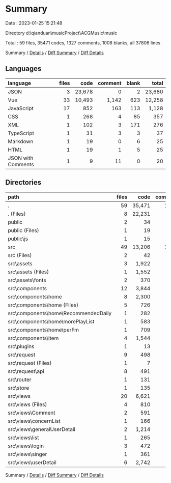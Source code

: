 # Summary

Date : 2023-01-25 15:21:48

Directory d:\\qianduan\\musicProject\\ACGMusic\\music

Total : 59 files,  35471 codes, 1327 comments, 1008 blanks, all 37806 lines

Summary / [Details](details.md) / [Diff Summary](diff.md) / [Diff Details](diff-details.md)

## Languages
| language | files | code | comment | blank | total |
| :--- | ---: | ---: | ---: | ---: | ---: |
| JSON | 3 | 23,678 | 0 | 2 | 23,680 |
| Vue | 33 | 10,493 | 1,142 | 623 | 12,258 |
| JavaScript | 17 | 852 | 163 | 113 | 1,128 |
| CSS | 1 | 268 | 4 | 85 | 357 |
| XML | 1 | 102 | 3 | 171 | 276 |
| TypeScript | 1 | 31 | 3 | 3 | 37 |
| Markdown | 1 | 19 | 0 | 6 | 25 |
| HTML | 1 | 19 | 1 | 5 | 25 |
| JSON with Comments | 1 | 9 | 11 | 0 | 20 |

## Directories
| path | files | code | comment | blank | total |
| :--- | ---: | ---: | ---: | ---: | ---: |
| . | 59 | 35,471 | 1,327 | 1,008 | 37,806 |
| . (Files) | 8 | 22,231 | 16 | 17 | 22,264 |
| public | 2 | 34 | 6 | 6 | 46 |
| public (Files) | 1 | 19 | 1 | 5 | 25 |
| public\\js | 1 | 15 | 5 | 1 | 21 |
| src | 49 | 13,206 | 1,305 | 985 | 15,496 |
| src (Files) | 2 | 42 | 6 | 7 | 55 |
| src\\assets | 3 | 1,922 | 7 | 256 | 2,185 |
| src\\assets (Files) | 1 | 1,552 | 0 | 0 | 1,552 |
| src\\assets\\fonts | 2 | 370 | 7 | 256 | 633 |
| src\\components | 12 | 3,844 | 519 | 257 | 4,620 |
| src\\components\\home | 8 | 2,300 | 293 | 156 | 2,749 |
| src\\components\\home (Files) | 5 | 726 | 96 | 60 | 882 |
| src\\components\\home\\RecommendedDaily | 1 | 282 | 19 | 18 | 319 |
| src\\components\\home\\morePlayList | 1 | 583 | 44 | 30 | 657 |
| src\\components\\home\\perFm | 1 | 709 | 134 | 48 | 891 |
| src\\components\\item | 4 | 1,544 | 226 | 101 | 1,871 |
| src\\plugins | 1 | 13 | 0 | 3 | 16 |
| src\\request | 9 | 498 | 114 | 71 | 683 |
| src\\request (Files) | 1 | 7 | 0 | 4 | 11 |
| src\\request\\api | 8 | 491 | 114 | 67 | 672 |
| src\\router | 1 | 131 | 8 | 22 | 161 |
| src\\store | 1 | 135 | 29 | 6 | 170 |
| src\\views | 20 | 6,621 | 622 | 363 | 7,606 |
| src\\views (Files) | 4 | 810 | 74 | 44 | 928 |
| src\\views\\Comment | 2 | 591 | 45 | 26 | 662 |
| src\\views\\concernList | 1 | 166 | 6 | 10 | 182 |
| src\\views\\generalUserDetail | 2 | 1,214 | 90 | 59 | 1,363 |
| src\\views\\list | 1 | 265 | 17 | 12 | 294 |
| src\\views\\login | 3 | 472 | 31 | 42 | 545 |
| src\\views\\singer | 1 | 361 | 37 | 27 | 425 |
| src\\views\\userDetail | 6 | 2,742 | 322 | 143 | 3,207 |

Summary / [Details](details.md) / [Diff Summary](diff.md) / [Diff Details](diff-details.md)